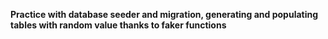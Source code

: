 
<strong>Practice with database seeder and migration, generating and populating tables with random value thanks to faker functions</strong>
